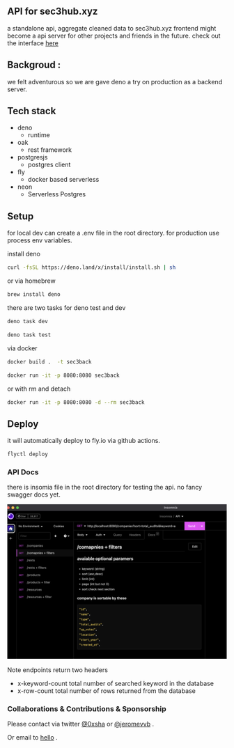 ## API for sec3hub.xyz

a standalone api, aggregate cleaned data to sec3hub.xyz frontend might become a api server for other projects and friends in the future. check out the interface [here](https://github.com/darkgrovelabs/sec3hub)


## Backgroud : 

we felt adventurous so we are gave deno a try on production as a backend server.

##  Tech stack

- deno
  - runtime
- oak 
  - rest framework
- postgresjs
  - postgres client
- fly
  - docker based serverless 
- neon
  - Serverless Postgres 

## Setup
for local dev can create a .env file in the root directory. for production use process env variables.


install deno
    
```bash
curl -fsSL https://deno.land/x/install/install.sh | sh
```

or via homebrew

```bash
brew install deno
```

there are two tasks for deno test and dev

```bash
deno task dev
```

```bash
deno task test
```

via docker

```bash
docker build .  -t sec3back
```

```bash
docker run -it -p 8080:8080 sec3back
```

or with rm and detach

```bash
docker run -it -p 8080:8080 -d --rm sec3back
```

## Deploy

it will automatically deploy to fly.io via github actions.

```bash
flyctl deploy
```



### API Docs 
there is insomia file in the root directory for testing the api. no fancy swagger docs yet.

![img](./assets/docs.png)


Note endpoints return two headers

- x-keyword-count	 total number of searched keyword in the database
- x-row-count	  total number of rows returned from the database


### Collaborations & Contributions & Sponsorship

Please contact via twitter [@0xsha](https://twitter.com/@0xsha)  or [@jeromevvb](https://twitter.com/@jeromevvb) .

Or email to  [hello](mailto:hello@darkgrove.xyz) .

